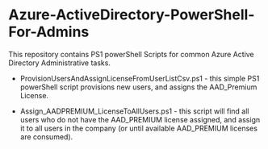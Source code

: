 Azure-ActiveDirectory-PowerShell-For-Admins
===========================================

This repository contains PS1 powerShell Scripts for common Azure Active Directory Administrative tasks.

* ProvisionUsersAndAssignLicenseFromUserListCsv.ps1 - this simple PS1 powerShell script provisions new users, and assigns the AAD_Premium License.

* Assign_AADPREMIUM_LicenseToAllUsers.ps1 - this script will find all users who do not have the AAD_PREMIUM license assigned, and assign it to all users in the company (or until available AAD_PREMIUM licenses are consumed). 